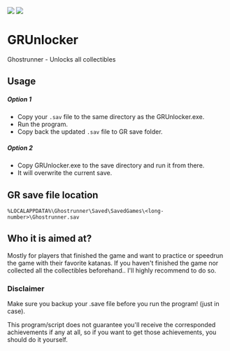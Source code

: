 ![](https://img.shields.io/badge/Jack-Unlocked-green) [![](https://img.shields.io/badge/Discord-SRGR-blue)](https://discord.com/invite/eZRz3Q5) 

# GRUnlocker
Ghostrunner - Unlocks all collectibles

## Usage
##### Option 1
- Copy your ```.sav``` file to the same directory as the GRUnlocker.exe.
- Run the program.
- Copy back the updated ```.sav``` file to GR save folder.

##### Option 2
- Copy GRUnlocker.exe to the save directory and run it from there.
- It will overwrite the current save.

## GR save file location
```%LOCALAPPDATA%\Ghostrunner\Saved\SavedGames\<long-number>\Ghostrunner.sav```

## Who it is aimed at?
Mostly for players that finished the game and want to practice or speedrun the game with their favorite katanas.
If you haven't finished the game nor collected all the collectibles beforehand.. I'll highly recommend to do so.

### Disclaimer
Make sure you backup your .save file before you run the program! (just in case).

This program/script does not guarantee you'll receive the corresponded achievements if any at all, so if you want to get those achievements, you should do it yourself.
